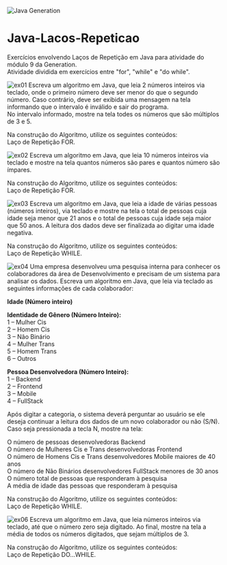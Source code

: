 ![Java Generation](https://github.com/BiaAkemi/Java-Sololearn-projects/assets/145511213/a144b02a-ca32-4924-b811-addeff84210a)

# Java-Lacos-Repeticao
Exercícios envolvendo Laços de Repetição em Java para atividade do módulo 9 da Generation. <br>
Atividade dividida em exercícios entre "for", "while" e "do while".

![ex01](https://github.com/BiaAkemi/Java-Lacos-Repeticao/assets/145511213/17e967f7-3d69-4758-b3dd-a80b6add6fa5)
Escreva um algoritmo em Java, que leia 2 números inteiros via teclado, onde o primeiro número deve ser menor do que o segundo número. Caso contrário, deve ser exibida uma mensagem na tela informando que o intervalo é inválido e sair do programa. <br>
No intervalo informado, mostre na tela todes os números que são múltiplos de 3 e 5. <br>

Na construção do Algoritmo, utilize os seguintes conteúdos:<br>
Laço de Repetição FOR.<br>


![ex02](https://github.com/BiaAkemi/Java-Lacos-Repeticao/assets/145511213/0f77c0a9-5e3f-4f41-893d-082f7ac29408)
Escreva um algoritmo em Java, que leia 10 números inteiros via teclado e mostre na tela quantos números são pares e quantos número são ímpares. <br>

Na construção do Algoritmo, utilize os seguintes conteúdos:<br>
Laço de Repetição FOR.<br>

![ex03](https://github.com/BiaAkemi/Java-Lacos-Repeticao/assets/145511213/e261bbab-0c10-4ba8-bc08-7922f26ca12b)
Escreva um algoritmo em Java, que leia a idade de várias pessoas (números inteiros), via teclado e mostre na tela o total de pessoas cuja idade seja menor que 21 anos e o total de pessoas cuja idade seja maior que 50 anos. A leitura dos dados deve ser finalizada ao digitar uma idade negativa. <br>

Na construção do Algoritmo, utilize os seguintes conteúdos: <br>
Laço de Repetição WHILE. <br>

![ex04](https://github.com/BiaAkemi/Java-Lacos-Repeticao/assets/145511213/f40f7ac3-7d44-45d8-9eed-7648e65b89c8)
Uma empresa desenvolveu uma pesquisa interna para conhecer os colaboradores da área de Desenvolvimento e precisam de um sistema para analisar os dados. Escreva um algoritmo em Java, que leia via teclado as seguintes informações de cada colaborador: <br>

**Idade (Número inteiro)** <br>

**Identidade de Gênero (Número Inteiro):**<br>
1 – Mulher Cis <br>
2 – Homem Cis <br>
3 – Não Binário <br>
4 – Mulher Trans <br>
5 – Homem Trans <br>
6 – Outros <br>

**Pessoa Desenvolvedora (Número Inteiro):** <br>
1 – Backend <br>
2 – Frontend <br>
3 – Mobile <br>
4 – FullStack <br>

Após digitar a categoria, o sistema deverá perguntar ao usuário se ele deseja continuar a leitura dos dados de um novo colaborador ou não (S/N). Caso seja pressionada a tecla N, mostre na tela: <br>

O número de pessoas desenvolvedoras Backend <br>
O número de Mulheres Cis e Trans desenvolvedoras Frontend <br>
O número de Homens Cis e Trans desenvolvedores Mobile maiores de 40 anos <br>
O número de Não Binários desenvolvedores FullStack menores de 30 anos <br>
O número total de pessoas que responderam à pesquisa <br>
A média de idade das pessoas que responderam à pesquisa <br>

Na construção do Algoritmo, utilize os seguintes conteúdos: <br>
Laço de Repetição WHILE. <br>

![ex06](https://github.com/BiaAkemi/Java-Lacos-Repeticao/assets/145511213/006b5087-d2c3-45eb-9b93-f1c35d05c69d)
Escreva um algoritmo em Java, que leia números inteiros via teclado, até que o número zero seja digitado. Ao final, mostre na tela a média de todos os números digitados, que sejam múltiplos de 3. <br>

Na construção do Algoritmo, utilize os seguintes conteúdos:<br>
Laço de Repetição DO...WHILE.<br>

